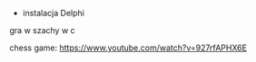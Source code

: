 - instalacja Delphi






gra w szachy w c

chess game: https://www.youtube.com/watch?v=927rfAPHX6E
